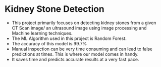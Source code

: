 # Kidney Stone Detection
- This project primarily focuses on detecting kidney stones from a given CT Scan image/ an ultrasound image using image processing and Machine learning techniques.
- The ML Algorithm used in this project is Random Forest.
- The accuracy of this model is 99.7%
- Manual inspection can be very time consuming and can lead to false predictions at times. This is where our model comes in handy.
- It saves time and predicts accurate results at a very fast pace.
